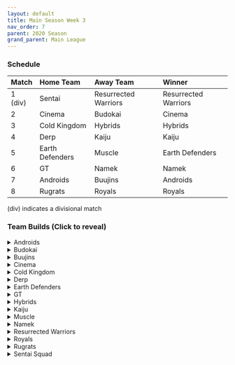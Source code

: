 ```yaml
---
layout: default
title: Main Season Week 3
nav_order: 7
parent: 2020 Season
grand_parent: Main League
---
```

### Schedule

|Match          |  Home Team            | Away Team        | Winner          |
| :-------------| :---------------------| :----------------| :---------------|
| 1 (div)       | Sentai                | Resurrected Warriors | Resurrected Warriors |
| 2             | Cinema                | Budokai          | Cinema          |
| 3             | Cold Kingdom          | Hybrids          | Hybrids         |
| 4             | Derp                  | Kaiju            | Kaiju           |
| 5             | Earth Defenders       | Muscle           | Earth Defenders |
| 6             | GT                    | Namek            | Namek           |
| 7             | Androids              | Buujins          | Androids        | 
| 8             | Rugrats               | Royals           | Royals          |

(div) indicates a divisional match

### Team Builds (Click to reveal)

<details>
  <summary>Androids</summary>
  <br />
<br />Home Map: Glacier
<br />Music: Boss Ganges
<br />Weekly Bench: Super 17
<br />Boost Store: None

* Android 17
   * Super +2, Ki -1 (1)
   * Launch's Support (2)
   * Indignation (1)
   * Fighting Spirit (1)
   * Quick Fast Attack (1)
   * Serious (1)
   * Ginyu AI
 
* Android 19
   * Defense +2 (2)
   * Power of Rage (2)
   * Light Body (1)
   * Master Throw (1)
   * Latent Energy (1)
   * Majin Buu AI
 
* Cell (Perfect Form)
   * Costume 2
   * Attack +1 (1)
   * Eternal Life (4)
   * Indignation (1)
   * Savior (1)
   * Broly's Ring (Limiter)
   * Cell AI
 
* Android 16
   * Attack +2, Defense -1 (1)
   * Dende's Healing (2)
   * Quick Fast Attack (1)
   * Master Throw (1)
   * Light Body (1)
   * Serious (1)
   * Trunks AI


</details>

<details>
  <summary>Budokai</summary>

<br />
<br />Home Map: Planet Namek
<br />Music: Boss Battle Rock
<br />Weekly bench: End Goku
<br />Boosts: None

* Cyborg Tao
   * Ki +2/Super -1 (1)
   * Dende's Healing (2)
   * Serious (1)
   * Light Body (1)
   * Power of Rage (2)
   * Cell AI
 
* Nam
   * Attack +1 (1)
   * Serious (1)
   * Quick Fast Attack (1)
   * Savior (1)
   * Light Body (1)
   * Dende's Healing (2)
   * Frieza AI
 
* Early Goku
   * Super +2 Ki -1 (1)
   * Fighting Spirit (1)
   * Indignation (1)
   * Savior (1)
   * Unleash Ki (1)
   * Launch's Support (2)
   * Goku AI
 
* Kid Goku
   * Attack +2 Defense -1 (1)
   * Fighting Spirit (1)
   * Quick Fast Attack (1)
   * Eternal Life (4)
   * Piccolo AI


</details>

<details>
  <summary>Buujins</summary>
<br />
<br /> Home Map: Supreme Kai's World
<br />Music: Nanshan
<br />Bench: Majuub
<br />Boosts: None

* Super Buu
   * Attack +2 Defense -1 (1)
   * Serious! (1)
   * Quick Fast Attack (1)
   * Dende's Healing (2)
   * Master Throw (1)
   * Combo Master (1)
   * Trunks AI
 
* Evil Buu
   * Defense +2 (2)
   * Dende's Healing (2)
   * Latent Energy! (1)
   * Serious! (1)
   * Fighting Spirit! (1)
   * Cell AI
 
* Majin Buu
   * Ki +2 Super -1 (1)
   * Savior (1)
   * Light Body (1)
   * Eternal Life (4)
   * Yajirobe AI
 
* Kid Buu
   * Defense +3 Attack -1 (2)
   * Launch's Support (2)
   * Indignation! (1)
   * Fighting Spirit! (1)
   * Savior (1)
   * Tien AI


</details>

<details>
  <summary>Cinema</summary>
<br />  
<br />Home Map: Hell
<br />Music: Warlord F
<br />Bench: Garlic Jr.
<br />Boosts: None

* Fasha
   * Defense +2 (2)
   * Dende's Healing (2)
   * Light Body (1)
   * Serious! (1)
   * Quick Fast Attack (1)
   * Trunks AI
 
* Turles
   * Defense +3 Attack -1 (2)
   * Eternal Life (4)
   * Fighting Spirit! (1)
   * Tien AI
 
* Zangya
   * Ki +1 (1)
   * Unleash Latent Power 1 (2)
   * High Tension (3)
   * Exquisite Skill (1)
   * Chiaotzu AI
 
* Gogeta
   * Super +2 Ki -1 (1)
   * Tension Up (2)
   * Launch’s Support (2)
   * Serious! (1)
   * Savior (1)
   * Frieza AI


</details>

<details>
  <summary>Cold Kingdom </summary>
  <br />
<br />Home Map: Broly's Planet
<br />Music: Paranoia
<br />Bench: Recoome
<br />Boosts: None

* 3rd Form Freeza
   * Defense +2(2)
   * Launches Support(2)
   * Combo Master(1)
   * Fighting Spirit(1)
   * Serious(1)
   * Freeza AI
 
* First Form Cooler
   * Ki +2 Super -1 (1)
   * Fighting Spirit(1)
   * Indignation (1)
   * Savior (1)
   * Quick Fast Attack(1)
   * Power of Rage(2)
   * Broly’s Ring(Free)
   * Yajirobe AI
 
* Meta Cooler
   * Defense +3 Attack -1(2)
   * Serious(1)
   * Tension Up(2)
   * Dende’s Healing(2)
   * Trunks AI
 
* King Cold
   * Attack +2 Defense -1 (1)
   * Light Body (1)
   * Quick fast Attack (1)
   * Eternal Life(4)
   * Trunks AI


</details>

<details>
  <summary>Derp</summary>
<br />  
<br />Home Map: Penguin Village
<br />Music: War Begins
<br />Bench: Hercule
<br />Boosts: None

* Kibito Kai
   * Attack +1 (1)
   * Serious (1)
   * Quick Fast Attacks (1)
   * Launch Support (2)
   * Power of Rage (2)
   * Cell AI
 
* Gero
   * Attack +2 Defense -1 (1)
   * High Tension (3)
   * Master Throw (1)
   * Serious (1)
   * Latent Energy (1)
   * Goku AI
 
* Salza
   * Defense +2 (2)
   * Eternal Life (4)
   * Savior (1)
   * Piccolo AI
 
* Devilman
   * Ki +2 Super -1(1)
   * Indignation (1)
   * Fighting Spirit (1)
   * Savior (1)
   * Power of Rage (2)
   * Light Body (1)
   * Yajirobe AI


</details>

<details>
  <summary>Earth Defenders</summary>
  <br />
<br />Home Map: Mt. Paozu
<br />Music: Aether
<br />Bench: Mid Goku
<br />Boosts: None

Note: Forgot to add map as the home team
  
* Yamcha
   * Defense +3 Attack -1 (2)
   * Dragon Power (3)
   * Latent Energy (1)
   * Quick Fast Attack (1)
   * Tien AI
 
* SSJ1 Mid Vegeta
   * Attack +1 (1)
   * Dende's Healing (2)
   * Fighting Spirit (1)
   * Serious (1)
   * Power of Rage (2)
   * Limiter (Free)
   * Piccolo AI
 
* Tien
   * Costume 2
   * Defense +2 (2)
   * Eternal Life (4)
   * Latent Energy! (1)
   * Yajirobe AI
 
* Krillin
   * Attack +2 Defense -1 (1)
   * Dende's Healing (2)
   * Indomitable Fighting Spirit (2)
   * Serious (1)
   * Quick Fast Attack (1)
   * Majin Buu AI


</details>

<details>
  <summary>GT</summary>
<br />  
<br />Home Map: Kings Castle
<br />Music: Turbulence
<br />Bench: Pan
<br />Boosts: None

Note: Forgot to add map as the home team
 
* Syn Shenron
   * Ki 1 (1)
   * Fighting Spirit (1)
   * Master blast (1)
   * High Tension (3)
   * Indignation (1)
   * Broly's Ring (Limiter)
   * Frieza AI
 
* Super Baby 1
   * Defense +2 (2)
   * Latent Energy (1)
   * Dende's Healing (2)
   * Quick Fast Attack (1)
   * Serious(1)
   * Piccolo AI
 
* Ssj4 Vegeta
   * Ki +2/super-1 (1)
   * Indignation(1)
   * Savior(1)
   * Eternal Life (4)
   * Broly's ring (Limiter)
   * Cell AI
 
* GT Goku (ssj3)
   * Attack +2, Def -1 (1)
   * Serious (1)
   * Quick Fast Attack (1)
   * Power of Rage(2)
   * Dende's Healing(2)
   * Limiter(Free)
   * Piccolo AI


</details>

<details>
  <summary>Hybrids</summary>
<br />  
<br />Home Map: Wastelands
<br />Music: Dragon Castle
<br />Bench: Future Gohan
<br />Boosts: None

* Ultimate Gohan
   * Attack +1 (1)
   * Serious (1)
   * Quick Fast Attack (1)
   * Eternal Life (4)
   * Majin Buu Ai
 
* Sword Trunks (Base)
   * Super +1 (1)
   * Launch’s Support (2)
   * Fighting Spirit (1)
   * Mirage (1)
   * Savior (1)
   * Indignation (1)
   * Broly's Ring (free)
   * Frieza Ai
 
* Kid Gohan
   * Costume 2
   * Defense +3 Attack -1 (2)
   * Latent Energy (1)
   * Dende's Healing (2)
   * Quick Fast Attack (1)
   * Serious (1)
   * Trunks AI
 
* SSJ Teen Gohan
   * Costume 3
   * Super +2, Ki-1 (1)
   * Indignation (1)
   * Fighting spirit (1)
   * Launch’s Support (2)
   * Dende's Healing (2)
   * Chiaotzu Ai


</details>

<details>
  <summary>Kaiju</summary>
<br />  
<br />Home Map: Rocky Area
<br />Music: Crongus
<br />Bench: Nappa
<br />Boosts: None

* Scouter Vegeta
   * Super +1 (1)
   * Indignation (1)
   * Serious (1)
   * Launch Support (2)
   * Power of Rage (2)
   * Chaoitzu Ai
 
* Bardock
   * Costume 2
   * Attack +2 Defense -1 (1)
   * Serious (1)
   * Indignation (1)
   * Combo Master (1)
   * Lightbody (1)
   * Dende Healing (2)
   * Majin Buu Ai
 
* King Vegeta
   * Defense+2 (2)
   * Savior (1)
   * Eternal Life (4)
   * Yajirobe Ai
 
* Raditz
   * Attack +1 (1)
   * Fighting spirit (1)
   * Quick fast attack (1)
   * Dragon Power (3)
   * Lightbody (1)
   * Goku Ai


</details>

<details>
  <summary>Muscle</summary>
<br />  
<br />Home Map: Muscle Tower
<br />Music: Epic Boss Fight
<br />Bench: Trunks
<br />Boosts: None

* Master Roshi with Sunglasses (Should be Costume 1)
   * Attack +2 Def -1 (1)
   * Power of Rage (2)
   * Dragon Spirit (2)
   * Quick Fast Attack (1)
   * Broly’s Ring (1)
   * Ginyu AI
 
* Bojack
   * Ki +2 Sup -1 (1)
   * Launch’s Support (2)
   * Savior (1)
   * Light Body (1)
   * Kibito Secret Art (2)
   * Tien AI
 
* SSJ Broly
   * Super +2 Ki -1 (1)
   * Spiritual Control (3)
   * Kibito Secret Art (2)
   * Light Body (1)
   * Tien AI
 
* Android 13
   * Attack +1 (1)
   * Launch’s Support (2)
   * Savior (1)
   * Tension Up (2)
   * Fighting Spirit (1)
   * Goku AI


</details>

<details>
  <summary>Namek</summary>
<br />  
<br />Home Map: Kami's Lookout
<br />Music: Fight me if you can
<br />Bench: Tambourine
<br />Boosts: None

* Late Piccolo
   * Defense+2 (2)
   * Dende's Healing (2)
   * Serious (1)
   * Light body (1)
   * Quick Fast Attack (1)
   * Trunks ai
 
* King Piccolo
   * Ki+1 (1)
   * Power of Rage (2)
   * Kibito's Secret Art (2)
   * Indignation (1)
   * Savior (1)
   * Vegeta ai
 
* Nail
   * Defense+3, Attack-1 (2)
   * Eternal Life (4)
   * Fighting Spirit (1)
   * Chiaotzu ai
 
* Nuova
   * Super+1 (1)
   * Launch's Support (2)
   * Dende's Healing(2)
   * Indignation (1)
   * Fighting Spirit (1)
   * Tien ai


</details>

<details>
  <summary>Resurrected Warriors</summary>
<br />  
<br />Home Map: Desert
<br />Music: Action Fight
<br />Bench: Videl
<br />Boosts: Rising Fighting Spirit (1),
              Power Of Rage (3),
              Super +1 (4)
              
* End Vegeta (Ssj)
   * Costume 1
   * Attack +1 (1)
   * Launchs Support (2)
   * Serious (1)
   * Quick Fast Attack (1)
   * Fighting Spirit (1)
   * Light Body (1)
   * Rising Fighting Spirit (Boost)
   * Chiaotzu Ai
 
* Early Piccolo
   * Costume 1
   * Ki +1 (1)
   * Launchs Support (2)
   * Power of Rage (2)
   * Indignation (1)
   * Savior(1)
   * Super +1 (Boost)
   * Frieza Ai
 
* Eighter
   * Defense +3 Attack -1 (2)
   * Hi Tension (3)
   * Latent Energy (1)
   * Indignation (1)
 
* Android 18
   * Costume 3
   * Super +2 Ki -1 (1)
   * Hi Tension (3)
   * Kibitos Secret Art (2)
   * Savior (1)
   * Power Of Rage (Boost)
   * Yajirobe Ai



</details>


<details>
  <summary>Royals</summary>
<br />  
<br />Home Map: Hyperbolic Time Chamber
<br />Music: Thunder
<br />Bench: Slug
<br />Boosts: None

* Majin Vegeta
   * Attack +2 Defense -1 (1)
   * Latent Energy (1)
   * Serious (1)
   * Eternal Life (4)
   * Chiaotzu AI
 
* Mecha Frieza
   * Ki +2 Super -1 (1)
   * Savior (1)
   * Indignation (1)
   * Dende's Healing (2)
   * Kibitos Secret Art (2)
   * Vegeta AI
 
* Dabura
   * Attack +1 (1)
   * Master Blast (1)
   * Serious (1)
   * Fighting Spirit (1)
   * Lightbody (1)
   * Kibito’s Secret Art (2)
   * Default Ai
 
* Pilaf Machine
   * Defense +3 Attack -1 (2)
   * Savior (1)
   * Dende's Healing (2)
   * Tension Up (2)
   * Broly's Ring (Limiter)
   * Ginyu AI


</details>

<details>
  <summary>Rugrats</summary>
<br />  
<br />Home Map: City Ruins
<br />Music: Nanga-F
<br />Bench: Arale
<br />Boosts: None

* Saibaman (costume 2)
   * Defense +3 Atk -1 (2)
   * Latent Energy (1)
   * Dragon Power (3)
   * Light Body (1)
   * Ginyu AI
 
* Cell Jr. (costume 1)
   * Attack +2 Defense -1 (1)
   * Power of Rage (2)
   * Combo Master (1)
   * Light Body (1)
   * Fighting Spirit (1)
   * Quick Fast Attack (1)
   * Broly AI
 
* Goten (SSJ)
   * Attack +1 (1)
   * Indignation (1)
   * Dende's Healing (2)
   * Fighting Spirit (1)
   * Power of Rage (2)
   * Broly's Ring (free)
   * Chaiotzu AI
 
* Kid Trunks (Base) (costume 1)
   * Ki +2 Super -1 (1)
   * Eternal Life (4)
   * Indignation (1)
   * Savior (1)
   * Broly's Ring (limiter)
   * Chaiotzu AI


</details>

<details>
  <summary>Sentai Squad</summary>
<br />  
<br />Home Map: Frieza's Ship
<br />Music: Hurricane
<br />Bench: Burter 
<br />Boosts: Attack +1 - 4z,
              Ki +1 - 4z,
              Super +1 - 4z
              
* Captain Ginyu
   * Costume 2
   * Attack +2 Defense -1 (1)
   * Eternal Life (4)
   * Serious (1)
   * Master Strike (1)
   * Attack +1 [Boost]
   * Trunks AI
 
* Saiyaman
   * Costume 2
   * Ki +1 (1)
   * Power of Rage (2)
   * Launch's Support (2)
   * Light Body (1)
   * Savior (1)
   * Tien AI
 
* Saiyawoman
   * Costume 3
   * Defense +2 (2)
   * Dragon Power (3)
   * Indignation (1)
   * Quick Fast Attack (1)
   * Ki +1 [Boost]
   * Cell AI
 
* Jeice
   * Costume 1
   * Super +2 Ki -1 (1)
   * Kibito’s Secret Art (2)
   * Power of Rage (2)
   * Light Body (1)
   * Savior (1)
   * Super +1 [Boost]
   * Frieza AI
              

</details>